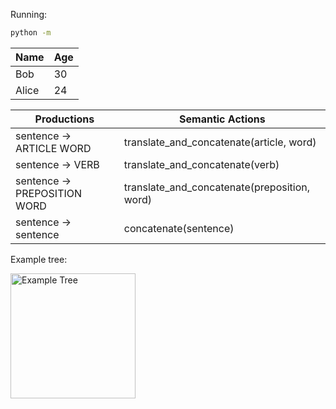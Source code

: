 Running:

```sh
python -m 
```

| Name | Age |
|------|-----|
| Bob  | 30  |
| Alice| 24  |

| Productions | Semantic Actions |
|-------------|------------------|
| sentence -> ARTICLE WORD | translate_and_concatenate(article, word) |
| sentence -> VERB | translate_and_concatenate(verb) |
| sentence -> PREPOSITION WORD | translate_and_concatenate(preposition, word) |
| sentence -> sentence | concatenate(sentence) |

Example tree:

<img src="sindarin.png" alt="Example Tree" width="200"/>